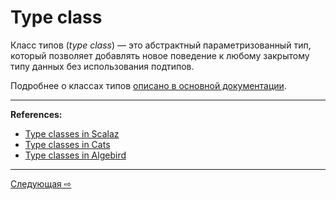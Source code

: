 # Type class

Класс типов (_type class_) — это абстрактный параметризованный тип, 
который позволяет добавлять новое поведение к любому закрытому типу данных без использования подтипов.

Подробнее о классах типов [описано в основной документации](scala/abstractions/type-classes).

---

**References:**
- [Type classes in Scalaz](https://scalaz.github.io/7/typeclass/index.html)
- [Type classes in Cats](https://github.com/tpolecat/cats-infographic)
- [Type classes in Algebird](https://twitter.github.io/algebird/typeclasses.html)

---

<div style="display: flex; justify-content: space-between;">
    <a href="monoid">Следующая &#8680;</a>
</div>

